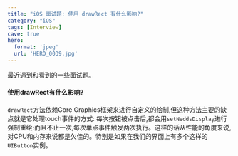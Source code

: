 ```yaml
---
title: "iOS 面试题: 使用 drawRect 有什么影响?"
category: "iOS"
tags: [Interview]
cave: true
hero:
  format: 'jpeg'
  url: 'HERO_0039.jpg'
---
```

最近遇到和看到的一些面试题。

#### 使用drawRect有什么影响?

`drawRect`方法依赖Core Graphics框架来进行自定义的绘制,但这种方法主要的缺点就是它处理touch事件的方式: 每次按钮被点击后,都会用`setNeddsDisplay`进行强制重绘;而且不止一次,每次单点事件触发两次执行。这样的话从性能的角度来说,对CPU和内存来说都是欠佳的。特别是如果在我们的界面上有多个这样的`UIButton`实例。
